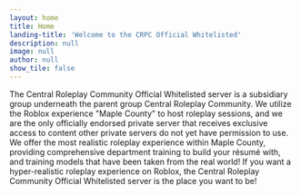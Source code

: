 ```yaml
---
layout: home
title: Home
landing-title: 'Welcome to the CRPC Official Whitelisted'
description: null
image: null
author: null
show_tile: false
---
```


The Central Roleplay Community Official Whitelisted server is a subsidiary group underneath the parent group Central Roleplay Community. We utilize the Roblox experience "Maple County" to host roleplay sessions, and we are the only officially endorsed private server that receives exclusive access to content other private servers do not yet have permission to use. We offer the most realistic roleplay experience within Maple County, providing comprehensive department training to build your résumé with, and training models that have been taken from the real world! If you want a hyper-realistic roleplay experience on Roblox, the Central Roleplay Community Official Whitelisted server is the place you want to be!
